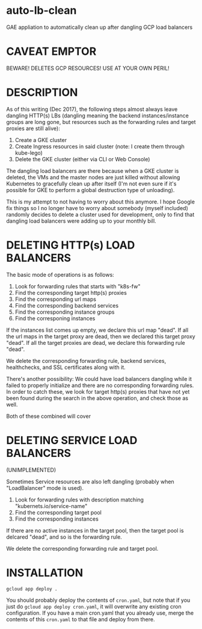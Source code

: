 # auto-lb-clean

GAE appliation to automatically clean up after dangling GCP load balancers

# CAVEAT EMPTOR

BEWARE! DELETES GCP RESOURCES!
USE AT YOUR OWN PERIL!

# DESCRIPTION

As of this writing (Dec 2017), the following steps almost always leave
dangling HTTP(s) LBs (dangling meaning the backend instances/instance groups are
long gone, but resources such as the forwarding rules and target proxies are still
alive):

1. Create a GKE cluster
2. Create Ingress resources in said cluster (note: I create them through kube-lego)
3. Delete the GKE cluster (either via CLI or Web Console)

The dangling load balancers are there because when a GKE cluster is deleted, the
VMs and the master nodes are just killed without allowing Kubernetes to gracefully
clean up after itself (I'm not even sure if it's possible for GKE to perform a
global destruction type of unloading).

This is my attempt to not having to worry about this anymore. I hope Google fix things
so I no longer have to worry about somebody (myself included) randomly decides to
delete a cluster used for development, only to find that dangling load balancers
were adding up to your monthly bill.

# DELETING HTTP(s) LOAD BALANCERS

The basic mode of operations is as follows:

1. Look for forwarding rules that starts with "k8s-fw"
2. Find the corresponding target http(s) proxies
3. Find the corresponding url maps
4. Find the corresponding backend services
5. Find the corresponding instance groups
6. Find the corresponing instances

If the instances list comes up empty, we declare this url map "dead".
If all the url maps in the target proxy are dead, then we declared this target proxy "dead".
If all the target proxies are dead, we declare this forwarding rule "dead".

We delete the corresponding forwarding rule, backend services, healthchecks, and SSL certificates along with it.

There's another possibility: We could have load balancers dangling while it failed
to properly initialize and there are no corresponding forwarding rules. In order to
catch these, we look for target http(s) proxies that have not yet been found during
the search in the above operation, and check those as well.

Both of these combined will cover

# DELETING SERVICE LOAD BALANCERS

(UNIMPLEMENTED)

Sometimes Service resources are also left dangling (probably when "LoadBalancer" mode is used).

1. Look for forwarding rules with description matching "kubernets.io/service-name"
2. Find the corresponding target pool
3. Find the corresponding instances

If there are no active instances in the target pool, then the target pool is delcared "dead", and so is the forwarding rule.

We delete the corresponding forwarding rule and target pool.

# INSTALLATION

```
gcloud app deploy .
```

You should probably deploy the contents of `cron.yaml`, but note that if you just do
`gcloud app deploy cron.yaml`, it will overwrite any existing cron configuration.
If you have a main cron.yaml that you already use, merge the contents of this `cron.yaml`
to that file and deploy from there.
